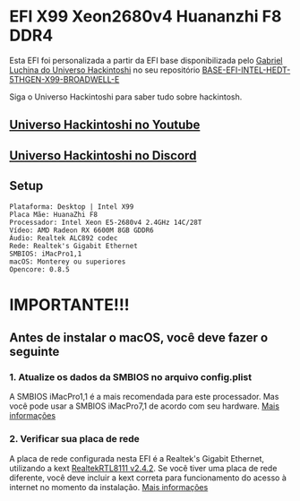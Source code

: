 # EFI X99 Xeon2680v4 Huananzhi F8 DDR4

Esta EFI foi personalizada a partir da EFI base disponibilizada pelo [Gabriel Luchina do Universo Hackintoshi](https://github.com/luchina-gabriel) no seu repositório [BASE-EFI-INTEL-HEDT-5THGEN-X99-BROADWELL-E](https://github.com/luchina-gabriel/BASE-EFI-INTEL-HEDT-5THGEN-X99-BROADWELL-E)

Siga o Universo Hackintoshi para saber tudo sobre hackintosh.

## [Universo Hackintoshi no Youtube](https://www.youtube.com/c/GabrielLuchina)

## [Universo Hackintoshi no Discord](https://universohackintosh.com/DISCORD)

## Setup

```
Plataforma: Desktop | Intel X99
Placa Mãe: HuanaZhi F8
Processador: Intel Xeon E5-2680v4 2.4GHz 14C/28T
Vídeo: AMD Radeon RX 6600M 8GB GDDR6
Áudio: Realtek ALC892 codec
Rede: Realtek's Gigabit Ethernet
SMBIOS: iMacPro1,1
macOS: Monterey ou superiores
Opencore: 0.8.5
```

# IMPORTANTE!!!

## Antes de instalar o macOS, você deve fazer o seguinte

### 1. Atualize os dados da SMBIOS no arquivo config.plist

A SMBIOS iMacPro1,1 é a mais recomendada para este processador. Mas você pode usar a SMBIOS iMacPro7,1 de acordo com seu hardware. [Mais informações](https://github.com/luchina-gabriel/BASE-EFI-INTEL-HEDT-5THGEN-X99-BROADWELL-E#compatible-smbios)

### 2. Verificar sua placa de rede

A placa de rede configurada nesta EFI é a Realtek's Gigabit Ethernet, utilizando a kext [RealtekRTL8111 v2.4.2](https://github.com/Mieze/RTL8111_driver_for_OS_X/releases). Se você tiver uma placa de rede diferente, você deve incluir a kext correta para funcionamento do acesso à internet no momento da instalação. [Mais informações](https://github.com/luchina-gabriel/BASE-EFI-INTEL-HEDT-5THGEN-X99-BROADWELL-E#ethernet)
